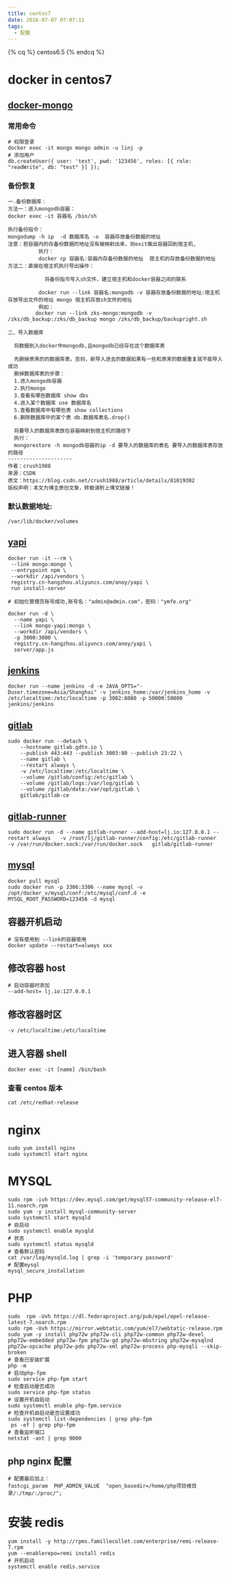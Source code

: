 ```yaml
---
title: centos7
date: 2016-07-07 07:07:11
tags:
  - 配置
---
```


{% cq %} centos6.5 {% endcq %}

<!--more-->

# docker in centos7

## [docker-mongo](https://www.jianshu.com/p/2181b2e27021)

### 常用命令

```
# 权限登录
docker exec -it mongo mongo admin -u linj -p
# 添加用户
db.createUser({ user: 'test', pwd: '123456', roles: [{ role: "readWrite", db: "test" }] });

```

### 备份恢复

```
一.备份数据库：
方法一：进入mongodb容器：
docker exec -it 容器名 /bin/sh

执行备份指令：
mongodump -h ip  -d 数据库名 -o  容器存放备份数据的地址
注意：若容器内的存备份数据的地址没有被映射出来，则exit推出容器回到宿主机,
          执行：
          docker cp 容器名:容器内存备份数据的地址  宿主机的存放备份数据的地址
方法二：直接在宿主机执行导出操作：

            将备份指令写入sh文件，建立宿主机和docker容器之间的联系

          docker run --link 容器名:mongodb -v 容器存放备份数据的地址:宿主机存放导出文件的地址 mongo 宿主机存放sh文件的地址
          例如：
         docker run --link zks-mongo:mongodb -v /zks/db_backup:/zks/db_backup mongo /zks/db_backup/backupright.sh

二、导入数据库

  将数据到入docker中mongodb,且mongodb已经存在这个数据库表

  先删掉原来的的数据库表，否则，新导入进去的数据如果有一些和原来的数据重复就不能导入成功
  删掉数据库表的步骤：
  1.进入mongodb容器
  2.执行mongo
  3.查看有哪些数据库 show dbs
  4.进入某个数据库 use 数据库名
  5.查看数据库中有哪些表 show collections
  6.删除数据库中的某个表 db.数据库表名.drop()

  将要导入的数据库表放在容器映射到宿主机的路径下
  执行：
  mongorestore -h mongodb容器的ip -d 要导入的数据库的表名 要导入的数据库表存放的路径
---------------------
作者：crush1988
来源：CSDN
原文：https://blog.csdn.net/crush1988/article/details/81019302
版权声明：本文为博主原创文章，转载请附上博文链接！
```

### 默认数据地址:

```
/var/lib/docker/volumes
```

## [yapi](https://www.jianshu.com/p/a97d2efb23c5)

```
docker run -it --rm \
 --link mongo:mongo \
 --entrypoint npm \
 --workdir /api/vendors \
 registry.cn-hangzhou.aliyuncs.com/anoy/yapi \
 run install-server

# 初始化管理员账号成功,账号名："admin@admin.com"，密码："ymfe.org"

docker run -d \
  --name yapi \
  --link mongo-yapi:mongo \
  --workdir /api/vendors \
  -p 3000:3000 \
  registry.cn-hangzhou.aliyuncs.com/anoy/yapi \
  server/app.js
```

## [jenkins](https://github.com/jenkinsci/docker/blob/master/README.md)

```
docker run --name jenkins -d -e JAVA_OPTS="-Duser.timezone=Asia/Shanghai" -v jenkins_home:/var/jenkins_home -v /etc/localtime:/etc/localtime -p 3002:8080 -p 50000:50000 jenkins/jenkins
```

## [gitlab](https://www.jianshu.com/p/24959481340e)

```
sudo docker run --detach \
    --hostname gitlab.gdtn.io \
    --publish 443:443 --publish 3003:80 --publish 23:22 \
    --name gitlab \
    --restart always \
    -v /etc/localtime:/etc/localtime \
    --volume /gitlab/config:/etc/gitlab \
    --volume /gitlab/logs:/var/log/gitlab \
    --volume /gitlab/data:/var/opt/gitlab \
    gitlab/gitlab-ce
```

## [gitlab-runner](https://segmentfault.com/a/1190000011553991)

```
sudo docker run -d --name gitlab-runner --add-host=lj.io:127.0.0.1 --restart always   -v /root/lj/gitlab-runner/config:/etc/gitlab-runner   -v /var/run/docker.sock:/var/run/docker.sock   gitlab/gitlab-runner
```

## [mysql](http://www.runoob.com/docker/docker-install-mysql.html)

```
docker pull mysql
sudo docker run -p 3306:3306 --name mysql -v /opt/docker_v/mysql/conf:/etc/mysql/conf.d -e MYSQL_ROOT_PASSWORD=123456 -d mysql
```

## 容器开机启动

```
# 没有使用到 --link的容器使用
docker update --restart=always xxx
```

## 修改容器 host

```
# 启动容器时添加
--add-host= lj.io:127.0.0.1
```

## 修改容器时区

```
-v /etc/localtime:/etc/localtime
```

## 进入容器 shell

```
docker exec -it [name] /bin/bash
```

### 查看 centos 版本

`cat /etc/redhat-release`

# nginx

```
sudo yum install nginx
sudo systemctl start nginx
```

# MYSQL

```
sudo rpm -ivh https://dev.mysql.com/get/mysql57-community-release-el7-11.noarch.rpm
sudo yum -y install mysql-community-server
sudo systemctl start mysqld
# 自启动
sudo systemctl enable mysqld
# 状态
sudo systemctl status mysqld
# 查看默认密码
cat /var/log/mysqld.log | grep -i 'temporary password'
# 配置mysql
mysql_secure_installation

```

# PHP

```
sudo  rpm -Uvh https://dl.fedoraproject.org/pub/epel/epel-release-latest-7.noarch.rpm
sudo rpm -Uvh https://mirror.webtatic.com/yum/el7/webtatic-release.rpm
sudo yum -y install php72w php72w-cli php72w-common php72w-devel php72w-embedded php72w-fpm php72w-gd php72w-mbstring php72w-mysqlnd php72w-opcache php72w-pdo php72w-xml php72w-process php-mysqli --skip-broken
# 查看已安装扩展
php -m
# 启动php-fpm
sudo service php-fpm start
# 检查启动是否成功
sudo service php-fpm status
# 设置开机自启动
sudo systemctl enable php-fpm.service
# 检查开机自启动是否设置成功
sudo systemctl list-dependencies | grep php-fpm
 ps -ef | grep php-fpm
# 查看监听端口
netstat -ant | grep 9000
```

## php nginx 配置

```
# 配置最后加上：
fastcgi_param  PHP_ADMIN_VALUE  "open_basedir=/home/php项目根目录/:/tmp/:/proc/";
```

# 安装 redis

```
yum install -y http://rpms.famillecollet.com/enterprise/remi-release-7.rpm
yum --enablerepo=remi install redis
# 开机启动
systemctl enable redis.service
```
